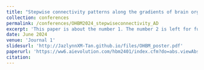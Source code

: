 ```yaml
---
title: "Stepwise connectivity patterns along the gradients of brain organization in Alzheimer's disease"
collection: conferences
permalink: /conferences/OHBM2024_stepwiseconnectivity_AD
excerpt: 'This paper is about the number 1. The number 2 is left for future work.'
date: June 2024
venue: 'Journal 1'
slidesurl: 'http://JazlynnXM-Tan.github.io/files/OHBM_poster.pdf'
paperurl: 'https://ww6.aievolution.com/hbm2401/index.cfm?do=abs.viewAbstract&style=1&abstractID=2100'
citation:
---
```

